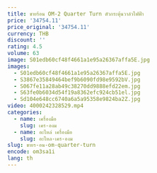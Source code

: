 ```yaml
---
title: ขายร้อน OM-2 Quarter Turn ตัวกระตุ้นวาล์วไฟฟ้า
price: '34754.11'
price_original: '34754.11'
currency: THB
discount: ''
rating: 4.5
volume: 63
image: S01edb60cf48f4661a1e95a26367affa5E.jpg
images:
  - S01edb60cf48f4661a1e95a26367affa5E.jpg
  - S3867e35849464bef9b6090fd98e9592bV.jpg
  - S067fe11a28ab49c38270dd9888efd22em.jpg
  - S63fe0b6034d54f19a8362efc924cb51el.jpg
  - Sd104e648cc6740a6a5a95358e9824ba2Z.jpg
video: 4000242328529.mp4
categories:
  - name: เครื่องมือ
    slug: เคร-องม
  - name: อะไหล่ เครื่องมือ
    slug: อะไหล-เคร-องม
slug: ขายร-อน-om-quarter-turn
encode: om3sa1i
lang: th
---
```

  